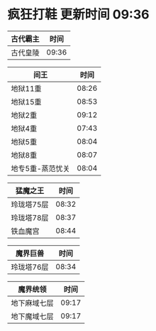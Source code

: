 # 疯狂打鞋 更新时间 09:36

| 古代霸主   | 时间    |
|--------|-------|
| 古代皇陵 | 09:36 |

| 间王   | 时间    |
|--------|-------|
| 地狱11重 | 08:26 |
| 地狱15重 | 08:53 |
| 地狱2重 | 09:12 |
| 地狱4重 | 07:43 |
| 地狱5重 | 08:04 |
| 地狱8重 | 08:07 |
| 地专5重-蒸范忧关 | 08:04 |

| 猛魔之王   | 时间    |
|--------|-------|
| 玲珑塔75层 | 08:32 |
| 玲珑塔78层 | 08:37 |
| 铁血魔宫 | 08:44 |

| 魔界巨兽   | 时间    |
|--------|-------|
| 玲珑塔76层 | 08:34 |

| 魔界统领   | 时间    |
|--------|-------|
| 地下麻域七层 | 09:17 |
| 地下魔域七层 | 09:17 |